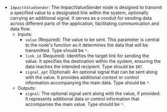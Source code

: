 - `ImpactValueSender`: The ImpactValueSender node is designed to transmit a specified value to a designated link within the system, optionally carrying an additional signal. It serves as a conduit for sending data across different parts of the application, facilitating communication and data flow.
    - Inputs:
        - `value` (Required): The value to be sent. This parameter is central to the node's function as it determines the data that will be transmitted. Type should be `*`.
        - `link_id` (Required): Identifies the target link for sending the value. It specifies the destination within the system, ensuring the data reaches the intended recipient. Type should be `INT`.
        - `signal_opt` (Optional): An optional signal that can be sent along with the value. It provides additional context or control information accompanying the main data. Type should be `*`.
    - Outputs:
        - `signal`: The optional signal sent along with the value, if provided. It represents additional data or control information that accompanies the main value. Type should be `*`.
